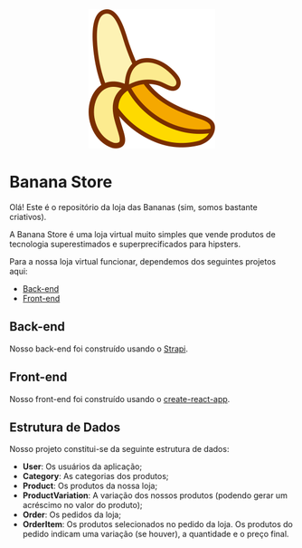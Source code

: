 <div style="max-width: 240px; margin: 0 auto; text-align: center; display: block;">
    <img src="./assets/icon.svg" alt="Banana Store" />
</div>

# Banana Store

Olá! Este é o repositório da loja das Bananas (sim, somos bastante criativos).

A Banana Store é uma loja virtual muito simples que vende produtos de tecnologia superestimados e superprecificados para hipsters.

Para a nossa loja virtual funcionar, dependemos dos seguintes projetos aqui:

- [Back-end](./packages/backend/)
- [Front-end](./packages/frontend/)

## Back-end

Nosso back-end foi construído usando o [Strapi](https://strapi.io/).

## Front-end

Nosso front-end foi construído usando o [create-react-app](https://create-react-app.dev/).

## Estrutura de Dados

Nosso projeto constitui-se da seguinte estrutura de dados:

- **User**: Os usuários da aplicação;
- **Category**: As categorias dos produtos;
- **Product**: Os produtos da nossa loja;
- **ProductVariation**: A variação dos nossos produtos (podendo gerar um acréscimo no valor do produto);
- **Order**: Os pedidos da loja;
- **OrderItem**: Os produtos selecionados no pedido da loja. Os produtos do pedido indicam uma variação (se houver), a quantidade e o preço final.
